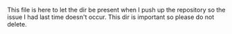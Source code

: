 This file is here to let the dir be present when I push up the repository so the issue I had last time doesn't occur. 
This dir is important so please do not delete.